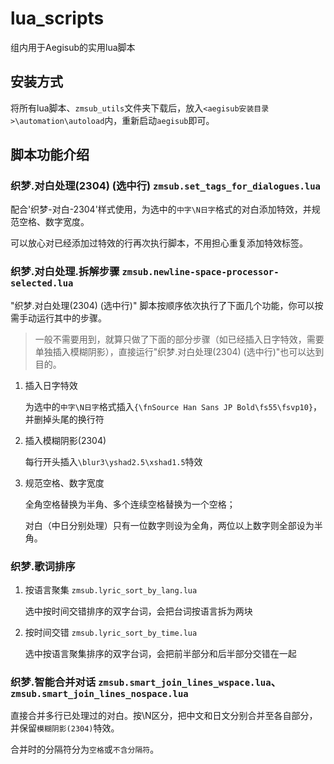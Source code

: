  # lua_scripts

组内用于Aegisub的实用lua脚本


## 安装方式

将所有lua脚本、`zmsub_utils`文件夹下载后，放入`<aegisub安装目录>\automation\autoload`内，重新启动`aegisub`即可。

## 脚本功能介绍

### 织梦.对白处理(2304) (选中行) `zmsub.set_tags_for_dialogues.lua`

配合'织梦-对白-2304'样式使用，为选中的`中字\N日字`格式的对白添加特效，并规范空格、数字宽度。

可以放心对已经添加过特效的行再次执行脚本，不用担心重复添加特效标签。

   

### 织梦.对白处理.拆解步骤 `zmsub.newline-space-processor-selected.lua`

"织梦.对白处理(2304) (选中行)" 脚本按顺序依次执行了下面几个功能，你可以按需手动运行其中的步骤。

>  一般不需要用到，就算只做了下面的部分步骤（如已经插入日字特效，需要单独插入模糊阴影），直接运行"织梦.对白处理(2304) (选中行)"也可以达到目的。

1. 插入日字特效

    为选中的`中字\N日字`格式插入`{\fnSource Han Sans JP Bold\fs55\fsvp10}`，并删掉头尾的换行符

2. 插入模糊阴影(2304)

    每行开头插入`\blur3\yshad2.5\xshad1.5`特效

3. 规范空格、数字宽度

    全角空格替换为半角、多个连续空格替换为一个空格；
    
    对白（中日分别处理）只有一位数字则设为全角，两位以上数字则全部设为半角。



### 织梦.歌词排序

 1. 按语言聚集 `zmsub.lyric_sort_by_lang.lua`

     选中按时间交错排序的双字台词，会把台词按语言拆为两块

 2. 按时间交错 `zmsub.lyric_sort_by_time.lua`

     选中按语言聚集排序的双字台词，会把前半部分和后半部分交错在一起
     
        

### 织梦.智能合并对话 `zmsub.smart_join_lines_wspace.lua`、`zmsub.smart_join_lines_nospace.lua`

直接合并多行已处理过的对白。按\N区分，把中文和日文分别合并至各自部分，并保留`模糊阴影(2304)`特效。

合并时的分隔符分为`空格`或`不含分隔符`。

